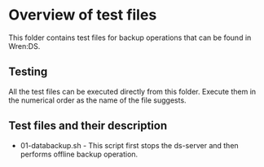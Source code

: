 # Overview of test files

This folder contains test files for backup operations that can be found in Wren:DS.

## Testing

All the test files can be executed directly from this folder.
Execute them in the numerical order as the name of the file suggests.

## Test files and their description

* 01-databackup.sh - This script first stops the ds-server and then performs offline backup operation.